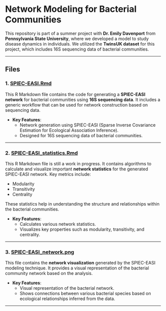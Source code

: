 # Network Modeling for Bacterial Communities

This repository is part of a summer project with **Dr. Emily Davenport** from **Pennsylvania State University**, where we developed a model to study disease dynamics in individuals. We utilized the **TwinsUK dataset** for this project, which includes 16S sequencing data of bacterial communities.

---

## Files

### 1. **[SPIEC-EASI.Rmd](./SPIEC-EASI.Rmd)**

This R Markdown file contains the code for generating a **SPIEC-EASI network** for bacterial communities using **16S sequencing data**. It includes a generic workflow that can be used for network construction based on sequencing data.

- **Key Features**:
  - Network generation using SPIEC-EASI (Sparse Inverse Covariance Estimation for Ecological Association Inference).
  - Designed for 16S sequencing data of bacterial communities.

---

### 2. **[SPIEC-EASI_statistics.Rmd](./SPIEC-EASI_statistics.Rmd)**

This R Markdown file is still a work in progress. It contains algorithms to calculate and visualize important **network statistics** for the generated SPIEC-EASI network. Key metrics include:
- Modularity
- Transitivity
- Centrality

These statistics help in understanding the structure and relationships within the bacterial communities.

- **Key Features**:
  - Calculates various network statistics.
  - Visualizes key properties such as modularity, transitivity, and centrality.

---

### 3. **[SPIEC-EASI_network.png](./SPIEC-EASI_network.png)**

This file contains the **network visualization** generated by the SPIEC-EASI modeling technique. It provides a visual representation of the bacterial community network based on the analysis.

- **Key Features**:
  - Visual representation of the bacterial network.
  - Shows connections between various bacterial species based on ecological relationships inferred from the data.

---
